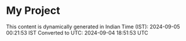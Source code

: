 # My Project

This content is dynamically generated in Indian Time (IST): 2024-09-05 00:21:53 IST
Converted to UTC: 2024-09-04 18:51:53 UTC
